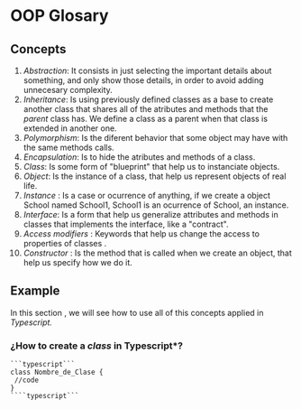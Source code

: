 # OOP Glosary 

## Concepts


1. *Abstraction*: It consists in just selecting the important details about something, and only show those details, in order to avoid adding unnecesary complexity.
2. *Inheritance*: Is using previously defined classes as a base to create another class that shares all of the atributes and methods that the _parent_ class has.
    We define a class as a parent when that class is extended in another one.
3. *Polymorphism*:  Is the diferent behavior that some object may have with the same methods calls.
4. *Encapsulation*: Is to hide the atributes and methods of a class. 
5. *Class*: Is some form of "blueprint" that help us to instanciate objects.
6. *Object*: Is the instance of a class, that help us represent objects of real life.
7. *Instance* : Is a case or ocurrence of anything, if we create a object School named School1, School1 is an ocurrence of School, an instance.
8. *Interface*: Is a form that help us generalize attributes and methods in classes that implements the interface, like a "contract".
9. *Access modifiers* : Keywords that help us  change the access to properties of classes . 
10. *Constructor* : Is the method that is called when we create an object, that help us specify how we do it.

## Example  
In this section , we will see how to use all of this concepts applied in *Typescript.*

### ¿How to create a *class* in Typescript*?
    ```typescript```
    class Nombre_de_Clase {
     //code   
    }
    ````typescript```